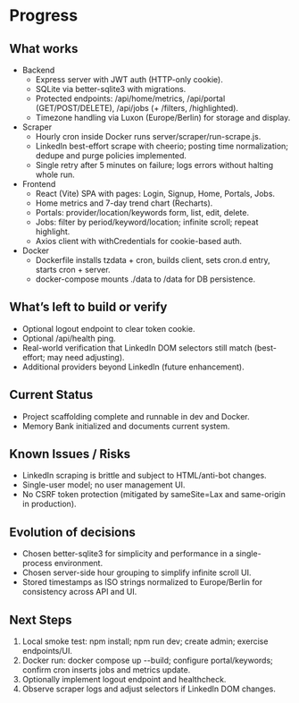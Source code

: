 # Progress

## What works
- Backend
  - Express server with JWT auth (HTTP-only cookie).
  - SQLite via better-sqlite3 with migrations.
  - Protected endpoints: /api/home/metrics, /api/portal (GET/POST/DELETE), /api/jobs (+ /filters, /highlighted).
  - Timezone handling via Luxon (Europe/Berlin) for storage and display.
- Scraper
  - Hourly cron inside Docker runs server/scraper/run-scrape.js.
  - LinkedIn best-effort scrape with cheerio; posting time normalization; dedupe and purge policies implemented.
  - Single retry after 5 minutes on failure; logs errors without halting whole run.
- Frontend
  - React (Vite) SPA with pages: Login, Signup, Home, Portals, Jobs.
  - Home metrics and 7-day trend chart (Recharts).
  - Portals: provider/location/keywords form, list, edit, delete.
  - Jobs: filter by period/keyword/location; infinite scroll; repeat highlight.
  - Axios client with withCredentials for cookie-based auth.
- Docker
  - Dockerfile installs tzdata + cron, builds client, sets cron.d entry, starts cron + server.
  - docker-compose mounts ./data to /data for DB persistence.

## What’s left to build or verify
- Optional logout endpoint to clear token cookie.
- Optional /api/health ping.
- Real-world verification that LinkedIn DOM selectors still match (best-effort; may need adjusting).
- Additional providers beyond LinkedIn (future enhancement).

## Current Status
- Project scaffolding complete and runnable in dev and Docker.
- Memory Bank initialized and documents current system.

## Known Issues / Risks
- LinkedIn scraping is brittle and subject to HTML/anti-bot changes.
- Single-user model; no user management UI.
- No CSRF token protection (mitigated by sameSite=Lax and same-origin in production).

## Evolution of decisions
- Chosen better-sqlite3 for simplicity and performance in a single-process environment.
- Chosen server-side hour grouping to simplify infinite scroll UI.
- Stored timestamps as ISO strings normalized to Europe/Berlin for consistency across API and UI.

## Next Steps
1) Local smoke test: npm install; npm run dev; create admin; exercise endpoints/UI.
2) Docker run: docker compose up --build; configure portal/keywords; confirm cron inserts jobs and metrics update.
3) Optionally implement logout endpoint and healthcheck.
4) Observe scraper logs and adjust selectors if LinkedIn DOM changes.
